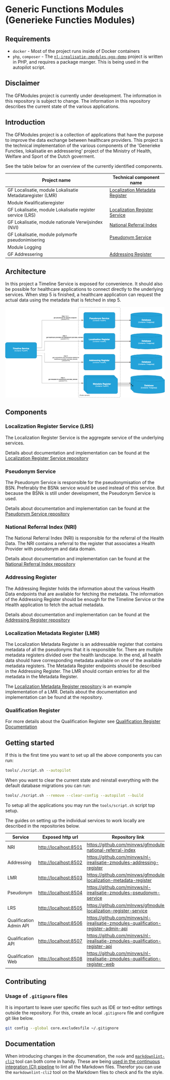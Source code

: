 # Generic Functions Modules (Generieke Functies Modules)

## Requirements

- `docker` - Most of the project runs inside of Docker containers
- `php`, `composer` - The [`nl-irealisatie-zmodules-pgo-demo`](https://github.com/minvws/nl-irealisatie-zmodules-pgo-demo)
  project is written in PHP, and requires a package manger. This is being used in the autopilot script.

## Disclaimer

The GFModules project is currently under development. The information in this repository is
subject to change. The information in this repository describes the current state of the
various applications.

## Introduction

The GFModules project is a collection of applications that have the purpose to improve the
data exchange between healthcare providers. This project is the technical implementation of
the various components of the 'Generieke Functies, lokalisatie en addressering' project of the
Ministry of Health, Welfare and Sport of the Dutch goverment.

See the table below for an overview of the currently identified components.

<!-- markdownlint-disable md013 -->
| Project name                                              | Technical component name                                              |
|-----------------------------------------------------------|-----------------------------------------------------------------------|
| GF Localisatie, module Lokalisatie Metadataregister (LMR) | [Localization Metadata Register](#localization-metadata-register-lmr) |
| Module Kwalificatieregister                               |                                                                       |
| GF Lokalisatie, module Lokalisatie register service (LRS) | [Localization Register Service](#localization-register-service-lrs)   |
| GF Lokalisatie, module nationale Verwijsindex (NVI)       | [National Referral Index](#national-referral-index-nri)               |
| GF Lokalisatie, module polymorfe pseudonimisering         | [Pseudonym Service](#pseudonym-service)                               |
| Module Logging                                            |                                                                       |
| GF Addressering                                           | [Addressing Register](#addressing-register)                           |
<!-- markdownlint-enable md013 -->

## Architecture

In this project a Timeline Service is exposed for convenience. It should also be possible
for healthcare applications to connect directly to the underlying services.
When step 5 is finished, a healthcare application can request the actual data using the
metadata that is fetched in step 5.

![alt text](assets/system-components.png "system")

## Components

### Localization Register Service (LRS)

The Localization Register Service is the aggregate service of the underlying services.

Details about documentation and implementation can be found at the
[Localization Register Service repository](https://github.com/minvws/gfmodules-localization-register-service)

### Pseudonym Service

The Pseudonym Service is responsible for the pseudonymisation of the BSN. Preferably the
BSNk service would be used instead of this service. But because the BSNk is still under
development, the Pseudonym Service is used.

Details about documentation and implementation can be found at the
[Pseudonym Service repository](https://github.com/minvws/nl-irealisatie-zmodules-pseudonym-service)

### National Referral Index (NRI)

The National Referral Index (NRI) is responsible for the referral of the Health Data. The NRI contains a referral
to the register that associates a Health Provider with pseudonym and data domain.

Details about documentation and implementation can be found at the
[National Referral Index repository](https://github.com/minvws/gfmodules-national-referral-index)

### Addressing Register

The Addressing Register holds the information about the various Health Data endpoints that are available
for fetching the metadata. The information of the Addressing Register should be enough for the Timeline
Service or the Health application to fetch the actual metadata.

Details about documentation and implementation can be found at the
[Addressing Register repository](https://github.com/minvws/nl-irealisatie-zmodules-addressing-register)

### Localization Metadata Register (LMR)

The Localization Metadata Register is an addressable register that contains metadata of
all the pseudonyms that it is responsible for. There are multiple metadata registers divided over
the health landscape. In the end, all health data should have corresponding metadata available on one of the available
metadata registers. The Metadata Register endpoints should be described in the Addressing Register.
The LMR should contain entries for all the metadata in the Metadata Register.

The [Localization Metadata Register repository](https://github.com/minvws/gfmodules-localization-metadata-register)
is an example implementation of a LMR. Details about the documentation and implementation
can be found at the repository.

### Qualification Register

For more details about the Qualification Register see [Qualification Register Documentation](qualification-register/qualification-register.md)

## Getting started

If this is the first time you want to set up all the above components you can run:

```sh
tools/./script.sh --autopilot
```

When you want to clear the current state and reinstall everything with the default database migrations you can run:

```sh
tools/./script.sh --remove --clear-config --autopilot --build
```

To setup all the applications you may run the `tools/script.sh` script top setup.

The guides on setting up the individual services to work locally are described in the repositories below.

<!-- markdownlint-disable MD013 -->
| Service       | Exposed http url        | Repository link                                                                                 |
|---------------|-------------------------|-------------------------------------------------------------------------------------------------|
| NRI                     | <http://localhost:8501> | <https://github.com/minvws/gfmodules-national-referral-index>                         |
| Addressing              | <http://localhost:8502> | <https://github.com/minvws/nl-irealisatie-zmodules-addressing-register>               |
| LMR                     | <http://localhost:8503> | <https://github.com/minvws/gfmodules-localization-metadata-register>                  |
| Pseudonym               | <http://localhost:8504> | <https://github.com/minvws/nl-irealisatie-zmodules-pseudonym-service>                 |
| LRS                     | <http://localhost:8505> | <https://github.com/mInvws/gfmodules-localization-register-service>                   |
| Qualification Admin API | <http://localhost:8506> | <https://github.com/minvws/nl-irealisatie-zmodules-qualification-register-admin-api>  |
| Qualification API       | <http://localhost:8507> | <https://github.com/minvws/nl-irealisatie-zmodules-qualification-register-api>        |
| Qualification Web       | <http://localhost:8508> | <https://github.com/minvws/nl-irealisatie-zmodules-qualification-register-web>        |

## Contributing

### Usage of `.gitignore` files

It is important to leave user specific files such as IDE or text-editor settings outside the repository. For this, create an local `.gitignore` file and configure git like below.

```bash
git config --global core.excludesfile ~/.gitignore
```

## Documentation

When introducing changes in the documenation, the `node` and [`markdownlint-cli2`](https://github.com/DavidAnson/markdownlint-cli2) tool can both come in handy. These are being [used in the continuous integration (CI) pipeline](.github/workflows/documentation-linter.yml) to lint all the Markdown files. Therefor you can use the `markdownlint-cli2` tool on the Markdown files to check and fix the style.

